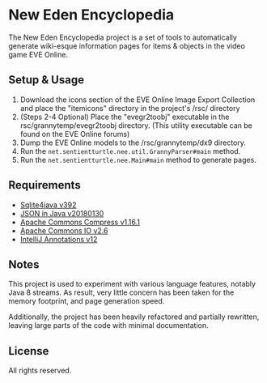 # New Eden Encyclopedia

The New Eden Encyclopedia project is a set of tools to automatically generate wiki-esque information pages for items & objects in the video game EVE Online.

## Setup & Usage

1) Download the icons section of the EVE Online Image Export Collection and place the "itemicons" directory in the project's /rsc/ directory
2) (Steps 2-4 Optional) Place the "evegr2toobj" executable in the rsc/grannytemp/evegr2toobj directory. (This utility executable can be found on the EVE Online forums) 
3) Dump the EVE Online models to the /rsc/grannytemp/dx9 directory.
4) Run the `net.sentientturtle.nee.util.GrannyParser#main` method.
5) Run the `net.sentientturtle.nee.Main#main` method to generate pages.

## Requirements

* [Sqlite4java v392](https://bitbucket.org/almworks/sqlite4java)
* [JSON in Java v20180130](https://github.com/stleary/JSON-java)
* [Apache Commons Compress v1.16.1](https://commons.apache.org/proper/commons-compress/)
* [Apache Commons IO v2.6](http://commons.apache.org/proper/commons-io/)
* [IntelliJ Annotations v12](https://www.jetbrains.com/help/idea/annotating-source-code.html)

## Notes

This project is used to experiment with various language features, notably Java 8 streams.
As result, very little concern has been taken for the memory footprint, and page generation speed.

Additionally, the project has been heavily refactored and partially rewritten, leaving large parts of the code with minimal documentation.

## License

All rights reserved.